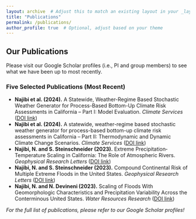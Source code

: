 ```yaml
---
layout: archive  # Adjust this to match an existing layout in your _layouts folder
title: "Publications"
permalink: /publications/
author_profile: true  # Optional, adjust based on your theme
---
```


## Our Publications

Please visit our Google Scholar profiles (i.e., PI and group members) to see what we have been up to most recently.

### Five Selected Publications (Most Recent)

- **Najibi et al. (2024).** A Statewide, Weather-Regime Based Stochastic Weather Generator for Process-Based Bottom-Up Climate Risk Assessments in California – Part I: Model Evaluation. *Climate Services* ([DOI link](https://doi.org/10.1016/j.cliser.2024.100489))
- **Najibi et al. (2024).** A statewide, weather-regime based stochastic weather generator for process-based bottom-up climate risk assessments in California – Part II: Thermodynamic and Dynamic Climate Change Scenarios. *Climate Services* ([DOI link](https://doi.org/10.1016/j.cliser.2024.100485))
- **Najibi, N. and S. Steinschneider (2023).** Extreme Precipitation‐Temperature Scaling in California: The Role of Atmospheric Rivers. *Geophysical Research Letters* ([DOI link](https://doi.org/10.1029/2023GL104606))
- **Najibi, N. and S. Steinschneider (2023).** Compound Continental Risk of Multiple Extreme Floods in the United States. *Geophysical Research Letters* ([DOI link](https://doi.org/10.1029/2023GL105297))
- **Najibi, N. and N. Devineni (2023).** Scaling of Floods With Geomorphologic Characteristics and Precipitation Variability Across the Conterminous United States. *Water Resources Research* ([DOI link](https://doi.org/10.1029/2022WR032815))

*For the full list of publications, please refer to our Google Scholar profiles!*
